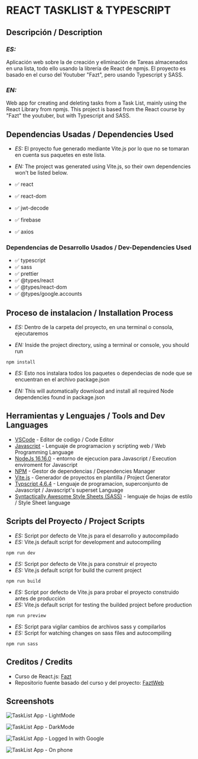 # REACT TASKLIST & TYPESCRIPT

## Descripción / Description

### _ES:_

Aplicación web sobre la de creación y eliminación de Tareas almacenados en una lista, todo ello usando la librería de React de npmjs. El proyecto es basado en el curso del Youtuber "Fazt", pero usando Typescript y SASS.

### _EN:_

Web app for creating and deleting tasks from a Task List, mainly using the React Library from npmjs. This project is based from the React course by "Fazt" the youtuber, but with Typescript and SASS.

## Dependencias Usadas / Dependencies Used

- _ES:_ El proyecto fue generado mediante Vite.js por lo que no se tomaran en cuenta sus paquetes en este lista.

- _EN:_ The project was generated using Vite.js, so their own dependencies won't be listed below.

- ✅ react
- ✅ react-dom
- ✅ jwt-decode
- ✅ firebase
- ✅ axios

### Dependencias de Desarrollo Usados / Dev-Dependencies Used

- ✅ typescript
- ✅ sass
- ✅ prettier
- ✅ @types/react
- ✅ @types/react-dom
- ✅ @types/google.accounts

## Proceso de instalacion / Installation Process

- _ES:_ Dentro de la carpeta del proyecto, en una terminal o consola, ejecutaremos

- _EN:_ Inside the project directory, using a terminal or console, you should run

```
npm install
```

- _ES:_ Esto nos instalara todos los paquetes o dependecias de node que se encuentran en el archivo package.json

- _EN:_ This will automatically download and install all required Node dependencies found in package.json

## Herramientas y Lenguajes / Tools and Dev Languages

- [VSCode](https://code.visualstudio.com/) - Editor de codigo / Code Editor
- [Javascript](https://developer.mozilla.org/es/docs/Web/JavaScript) - Lenguaje de programacion y scripting web / Web Programming Language
- [NodeJs 16.16.0](https://nodejs.org/es/download/) - entorno de ejecucion para Javascript / Execution enviroment for Javascript
- [NPM](https://www.npmjs.com/) - Gestor de dependencias / Dependencies Manager
- [Vite.js](https://vitejs.dev/) - Generador de proyectos en plantilla / Project Generator
- [Typscript 4.6.4](https://www.typescriptlang.org/) - Lenguaje de programacion, superconjunto de Javascript / Javascript's superset Language
- [Syntactically Awesome Style Sheets (SASS)](https://sass-lang.com/) - lenguaje de hojas de estilo / Style Sheet language

## Scripts del Proyecto / Project Scripts

- _ES:_ Script por defecto de Vite.js para el desarrollo y autocompilado
- _ES:_ Vite.js default script for development and autocompiling

```
npm run dev
```

- _ES:_ Script por defecto de Vite.js para construir el proyecto
- _ES:_ Vite.js default script for build the current project

```
npm run build
```

- _ES:_ Script por defecto de Vite.js para probar el proyecto construido antes de producción
- _ES:_ Vite.js default script for testing the builded project before production

```
npm run preview
```

- _ES:_ Script para vigilar cambios de archivos sass y compilarlos
- _ES:_ Script for watching changes on sass files and autocompiling

```
npm run sass
```

## Creditos / Credits

- Curso de React.js: [Fazt](https://www.youtube.com/watch?v=rLoWMU4L_qE)
- Repositorio fuente basado del curso y del proyecto: [FaztWeb](https://github.com/FaztWeb/react-tasks-example)

## Screenshots

![](screenshots/screenshot01.png?raw=true 'TaskList App - LightMode')

![](screenshots/screenshot02.png?raw=true 'TaskList App - DarkMode')

![](screenshots/screenshot03.png?raw=true 'TaskList App - Logged In with Google')

![](screenshots/screenshot04.jpg?raw=true 'TaskList App - On phone')
